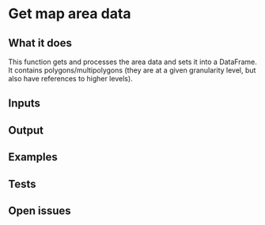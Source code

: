 # Get map area data

## What it does
This function gets and processes the area data and sets it
into a DataFrame. It contains polygons/multipolygons
(they are at a given granularity level, but also have references to higher
levels).
    
## Inputs
###

## Output

###

## Examples

###

## Tests

###


## Open issues